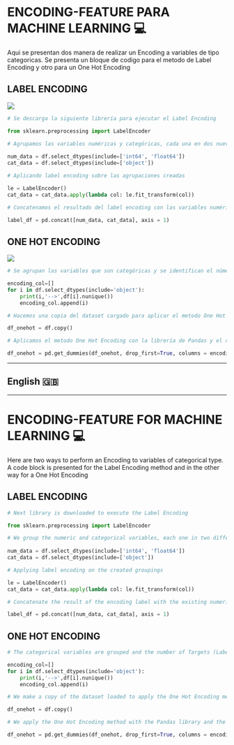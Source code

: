 # ENCODING-FEATURE PARA MACHINE LEARNING :computer:
Aqui se presentan dos manera de realizar un Encoding a variables de tipo categoricas. Se presenta un bloque de codigo para el metodo de Label Encoding y otro para un One Hot Encoding


## LABEL ENCODING

![](https://miro.medium.com/v2/resize:fit:1400/format:webp/1*vAAxgoQJxzYE3NHpPixHIQ.png)

```python
# Se descarga la siguiente librería para ejecutar el Label Encoding

from sklearn.preprocessing import LabelEncoder

# Agrupamos las variables numéricas y categóricas, cada una en dos nuevos Dataframes
 
num_data = df.select_dtypes(include=['int64', 'float64'])
cat_data = df.select_dtypes(include=['object'])

# Aplicando label encoding sobre las agrupaciones creadas

le = LabelEncoder()
cat_data = cat_data.apply(lambda col: le.fit_transform(col))

# Concatenamos el resultado del label encoding con las variables numéricas existentes

label_df = pd.concat([num_data, cat_data], axis = 1)
```
## ONE HOT ENCODING

![](https://miro.medium.com/v2/resize:fit:720/format:webp/1*QtQRJqewIcwc__C-qkKiHA.png)

```python
# Se agrupan las variables que son categóricas y se identifican el número de Targets (Etiquetas) que tiene la variable

encoding_col=[]
for i in df.select_dtypes(include='object'):   
    print(i,'-->',df[i].nunique())
    encoding_col.append(i)

# Hacemos una copia del dataset cargado para aplicar el metodo One Hot Encoding

df_onehot = df.copy()

# Aplicamos el metodo One Hot Encoding con la librería de Pandas y el comando "pd.get_dummmies"

df_onehot = pd.get_dummies(df_onehot, drop_first=True, columns = encoding_col, prefix = encoding_col)
```

------------

##  **English** 🇬🇧 

------------

# ENCODING-FEATURE FOR MACHINE LEARNING :computer:
Here are two ways to perform an Encoding to variables of categorical type. A code block is presented for the Label Encoding method and in the other way for a One Hot Encoding


## LABEL ENCODING
```python
# Next library is downloaded to execute the Label Encoding

from sklearn.preprocessing import LabelEncoder

# We group the numeric and categorical variables, each one in two different Dataframes
 
num_data = df.select_dtypes(include=['int64', 'float64'])
cat_data = df.select_dtypes(include=['object'])

# Applying label encoding on the created groupings

le = LabelEncoder()
cat_data = cat_data.apply(lambda col: le.fit_transform(col))

# Concatenate the result of the encoding label with the existing numeric variables

label_df = pd.concat([num_data, cat_data], axis = 1)
```


## ONE HOT ENCODING

```python
# The categorical variables are grouped and the number of Targets (Labels) that the variable has are identified

encoding_col=[]
for i in df.select_dtypes(include='object'):   
    print(i,'-->',df[i].nunique())
    encoding_col.append(i)

# We make a copy of the dataset loaded to apply the One Hot Encoding method

df_onehot = df.copy()

# We apply the One Hot Encoding method with the Pandas library and the "pd.get_dummmies" command

df_onehot = pd.get_dummies(df_onehot, drop_first=True, columns = encoding_col, prefix = encoding_col)
```


